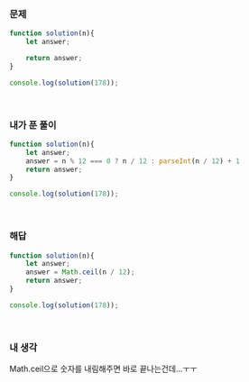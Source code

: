 ### 문제
```javascript
function solution(n){
    let answer;

    return answer;
}

console.log(solution(178));
```

<br />

### 내가 푼 풀이
```javascript
function solution(n){
    let answer;
    answer = n % 12 === 0 ? n / 12 : parseInt(n / 12) + 1
    return answer;
}

console.log(solution(178));
```

<br />

### 해답
```javascript
function solution(n){
    let answer;
    answer = Math.ceil(n / 12);
    return answer;
}

console.log(solution(178));
```

<br />

### 내 생각
Math.ceil으로 숫자를 내림해주면 바로 끝나는건데...ㅜㅜ